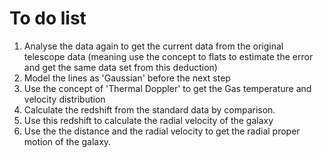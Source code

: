 # To do list

1) Analyse the data again to get the current data from the original telescope data (meaning use the concept to flats to estimate the error and get the same data set from this deduction)
2) Model the lines as 'Gaussian' before the next step
3) Use the concept of 'Thermal Doppler' to get the Gas temperature and velocity distribution
4) Calculate the redshift from the standard data by comparison.
5) Use this redshift to calculate the radial velocity of the galaxy 
6) Use the the distance and the radial velocity to get the radial proper motion of the galaxy.
